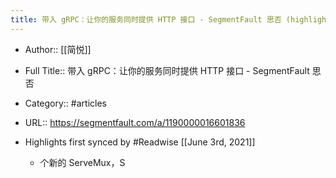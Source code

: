 ```yaml
---
title: 带入 gRPC：让你的服务同时提供 HTTP 接口 - SegmentFault 思否 (highlights)
---
```


- Author:: [[简悦]]

- Full Title:: 带入 gRPC：让你的服务同时提供 HTTP 接口 - SegmentFault 思否

- Category:: #articles

- URL:: https://segmentfault.com/a/1190000016601836

- Highlights first synced by #Readwise [[June 3rd, 2021]]
	 - 个新的 ServeMux，S
